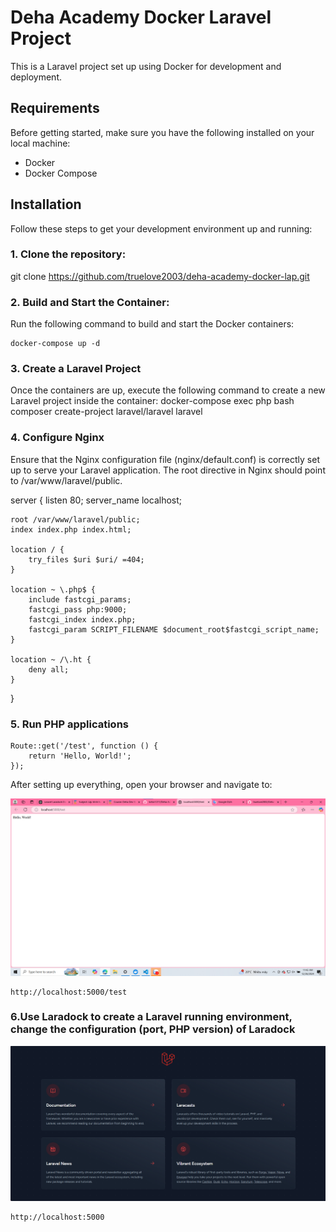 # Deha Academy Docker Laravel Project

This is a Laravel project set up using Docker for development and deployment.

## Requirements

Before getting started, make sure you have the following installed on your local machine:

- Docker
- Docker Compose

## Installation

Follow these steps to get your development environment up and running:

### 1. Clone the repository:
   git clone https://github.com/truelove2003/deha-academy-docker-lap.git

### 2. Build and Start the Container:

Run the following command to build and start the Docker containers:

    docker-compose up -d

### 3. Create a Laravel Project
Once the containers are up, execute the following command to create a new Laravel project inside the container:
    docker-compose exec php bash
    composer create-project laravel/laravel laravel
### 4. Configure Nginx
Ensure that the Nginx configuration file (nginx/default.conf) is correctly set up to serve your Laravel application. The root directive in Nginx should point to /var/www/laravel/public.

server {
    listen 80;
    server_name localhost;

    root /var/www/laravel/public;
    index index.php index.html;

    location / {
        try_files $uri $uri/ =404;
    }

    location ~ \.php$ {
        include fastcgi_params;
        fastcgi_pass php:9000;
        fastcgi_index index.php;
        fastcgi_param SCRIPT_FILENAME $document_root$fastcgi_script_name;
    }

    location ~ /\.ht {
        deny all;
    }
}

### 5. Run PHP applications

    Route::get('/test', function () {
        return 'Hello, World!';
    });

After setting up everything, open your browser and navigate to:

![alt text](image-1.png)

    http://localhost:5000/test

### 6.Use Laradock to create a Laravel running environment, change the configuration (port, PHP version) of Laradock

![alt text](image.png)

    http://localhost:5000
